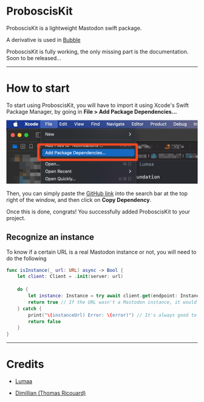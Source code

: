 # ProboscisKit

ProboscisKit is a lightweight Mastodon swift package.

A derivative is used in [Bubble](https://apps.lumaa.fr/app/bubble)

ProboscisKit is fully working, the only missing part is the documentation. Soon to be released...

---

# How to start

To start using ProboscisKit, you will have to import it using Xcode's Swift Package Manager, by going in **File > Add Package Dependencies...**

<img title="" src="./README_data/spm-add.png" alt="" data-align="center" width="568">

Then, you can simply paste the [GitHub link](https://github.com/lumaa-dev/ProboscisKit) into the search bar at the top right of the window, and then click on **Copy Dependency**.

Once this is done, congrats! You successfully added ProboscisKit to your project.

## Recognize an instance

To know if a certain URL is a real Mastodon instance or not, you will need to do the following

```swift
func isInstance(_ url: URL) async -> Bool {
    let client: Client = .init(server: url)
            
    do {
        let instance: Instance = try await client.get(endpoint: Instances.instance)
        return true // If the URL wasn't a Mastodon instance, it would throw an error
    } catch {
        print("\(instanceUrl) Error: \(error)") // It's always good to keep a error log here
        return false
    }
}
```

---

# Credits

- [Lumaa](https://lumaa.fr/)

- [Dimillian (Thomas Ricouard)](https://github.com/Dimillian)
